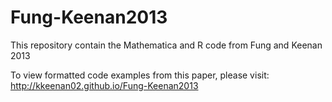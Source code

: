 Fung-Keenan2013
===============

This repository contain the Mathematica and R code from Fung and Keenan 2013

To view formatted code examples from this paper, please visit: http://kkeenan02.github.io/Fung-Keenan2013
